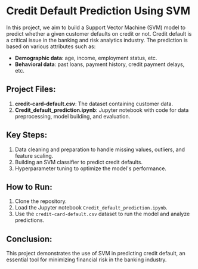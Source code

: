 # Credit Default Prediction Using SVM

In this project, we aim to build a Support Vector Machine (SVM) model to predict whether a given customer defaults on credit or not. Credit default is a critical issue in the banking and risk analytics industry. The prediction is based on various attributes such as:

- **Demographic data**: age, income, employment status, etc.
- **Behavioral data**: past loans, payment history, credit payment delays, etc.

## Project Files:
1. **credit-card-default.csv**: The dataset containing customer data.
2. **Credit_default_prediction.ipynb**: Jupyter notebook with code for data preprocessing, model building, and evaluation.

## Key Steps:
1. Data cleaning and preparation to handle missing values, outliers, and feature scaling.
2. Building an SVM classifier to predict credit defaults.
3. Hyperparameter tuning to optimize the model's performance.

## How to Run:
1. Clone the repository.
2. Load the Jupyter notebook `Credit_default_prediction.ipynb`.
3. Use the `credit-card-default.csv` dataset to run the model and analyze predictions.

## Conclusion:
This project demonstrates the use of SVM in predicting credit default, an essential tool for minimizing financial risk in the banking industry.

